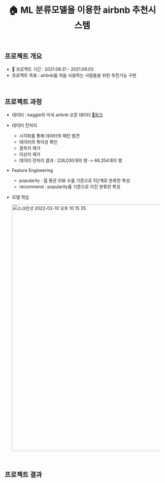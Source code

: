 <div align="center">
  <h1> 🏠 ML 분류모델을 이용한 airbnb 추천시스템 </h1>
  <br>
  </div>
  
  ## 프로젝트 개요 
  - 📅 프로젝트 기간 : 2021.08.31 - 2021.09.03   
  - 프로젝트 목표 : airbnb를 처음 사용하는 사람들을 위한 추천기능 구현
  <br>
  
  ## 프로젝트 과정 
  - 데이터 : kaggle의 미국 airbnb 오픈 데이터 [🔗링크](https://www.kaggle.com/kritikseth/us-airbnb-open-data)
  - 데이터 전처리 
    - 시각화를 통해 데이터의 패턴 발견 
    - 데이터의 특이성 확인
    - 결측치 제거
    - 이상치 제거 
    - 데이터 전처리 결과 : 226,030개의 행 -> 66,354개의 행 
  - Feature Engineering 
    - popularity : 월 평균 리뷰 수를 기준으로 5단계로 분류한 특성 
    - recommend : popularity를 기준으로 이진 분류한 특성   
  - 모델 학습 
     
     <img width="800" alt="스크린샷 2022-02-10 오후 10 15 35" src="https://user-images.githubusercontent.com/86868063/153415804-b9dd9def-3270-4e28-ac7f-25f834695407.png">

  <br>
  
  ## 프로젝트 결과 
  

  
